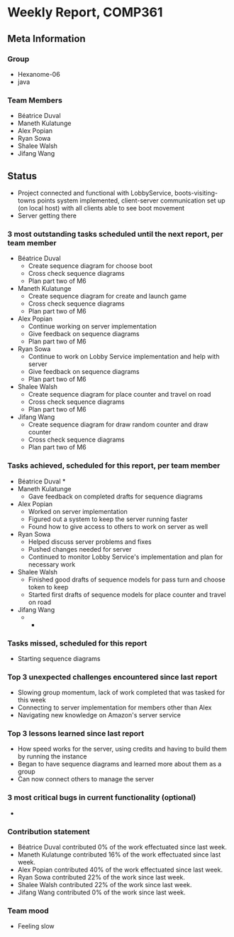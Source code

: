 # Weekly Report, COMP361

## Meta Information

### Group

 * Hexanome-06
 * java

### Team Members

 * Béatrice Duval
 * Maneth Kulatunge
 * Alex Popian
 * Ryan Sowa
 * Shalee Walsh
 * Jifang Wang

## Status
 * Project connected and functional with LobbyService, boots-visiting-towns points system implemented, client-server communication set up (on local host) with all clients able to see boot movement
 * Server getting there

### 3 most outstanding tasks scheduled until the next report, per team member

 * Béatrice Duval
   * Create sequence diagram for choose boot
   * Cross check sequence diagrams
   * Plan part two of M6
 * Maneth Kulatunge
   * Create sequence diagram for create and launch game
   * Cross check sequence diagrams
   * Plan part two of M6
 * Alex Popian
   * Continue working on server implementation
   * Give feedback on sequence diagrams
   * Plan part two of M6
 * Ryan Sowa 
   * Continue to work on Lobby Service implementation and help with server
   * Give feedback on sequence diagrams
   * Plan part two of M6
 * Shalee Walsh
   * Create sequence diagram for place counter and travel on road
   * Cross check sequence diagrams
   * Plan part two of M6
 * Jifang Wang
   * Create sequence diagram for draw random counter and draw counter
   * Cross check sequence diagrams
   * Plan part two of M6

### Tasks achieved, scheduled for this report, per team member

 * Béatrice Duval
   * 
 * Maneth Kulatunge
   * Gave feedback on completed drafts for sequence diagrams
 * Alex Popian
   * Worked on server implementation
   * Figured out a system to keep the server running faster
   * Found how to give access to others to work on server as well
 * Ryan Sowa
   * Helped discuss server problems and fixes
   * Pushed changes needed for server
   * Continued to monitor Lobby Service's implementation and plan for necessary work
 * Shalee Walsh
   * Finished good drafts of sequence models for pass turn and choose token to keep
   * Started first drafts of sequence models for place counter and travel on road
 * Jifang Wang
   * -

### Tasks missed, scheduled for this report

 * Starting sequence diagrams

### Top 3 unexpected challenges encountered since last report

 * Slowing group momentum, lack of work completed that was tasked for this week
 * Connecting to server implementation for members other than Alex
 * Navigating new knowledge on Amazon's server service

### Top 3 lessons learned since last report

 * How speed works for the server, using credits and having to build them by running the instance
 * Began to have sequence diagrams and learned more about them as a group
 * Can now connect others to manage the server


### 3 most critical bugs in current functionality (optional)

 * 

### Contribution statement

 * Béatrice Duval contributed 0% of the work effectuated since last week.
 * Maneth Kulatunge contributed 16% of the work effectuated since last week.
 * Alex Popian contributed 40% of the work effectuated since last week.
 * Ryan Sowa contributed 22% of the work since last week.
 * Shalee Walsh contributed 22% of the work since last week.
 * Jifang Wang contributed 0% of the work since last week.

### Team mood

 * Feeling slow
